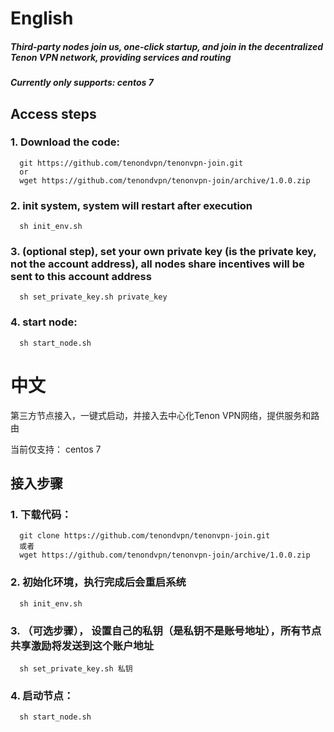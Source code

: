 # English

##### Third-party nodes join us, one-click startup, and join in the decentralized Tenon VPN network, providing services and routing
##### Currently only supports: centos 7

## Access steps
### 1. Download the code:

      git https://github.com/tenondvpn/tenonvpn-join.git
      or
      wget https://github.com/tenondvpn/tenonvpn-join/archive/1.0.0.zip

### 2. init system, system will restart after execution

      sh init_env.sh

### 3. (optional step), set your own private key (is the private key, not the account address), all nodes share incentives will be sent to this account address 

      sh set_private_key.sh private_key

### 4. start node: 

      sh start_node.sh

# 
# 
# 中文

第三方节点接入，一键式启动，并接入去中心化Tenon VPN网络，提供服务和路由

当前仅支持： centos 7


## 接入步骤

### 1. 下载代码： 
  
      git clone https://github.com/tenondvpn/tenonvpn-join.git
      或者
      wget https://github.com/tenondvpn/tenonvpn-join/archive/1.0.0.zip
   

### 2. 初始化环境，执行完成后会重启系统
      sh init_env.sh  
   
   
### 3. （可选步骤）， 设置自己的私钥（是私钥不是账号地址），所有节点共享激励将发送到这个账户地址
      sh set_private_key.sh 私钥
   
### 4. 启动节点：
      sh start_node.sh

    
    


